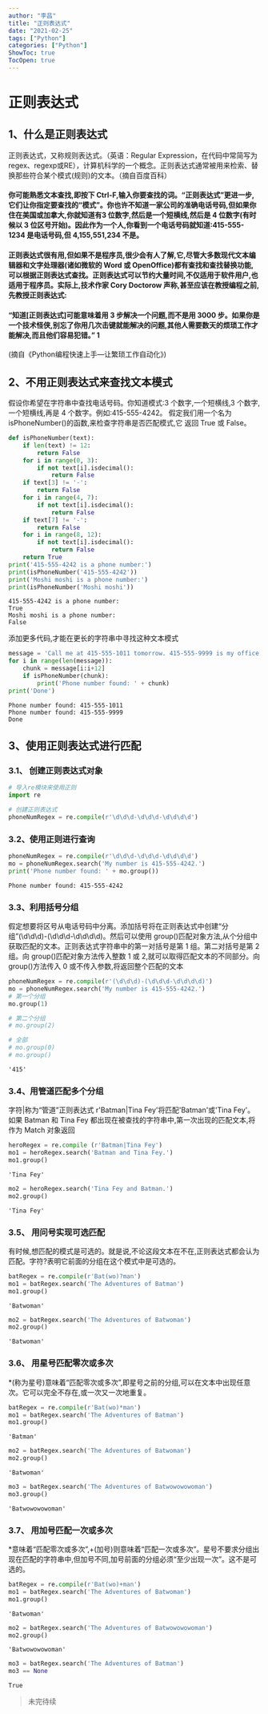 ```yaml
---
author: "李昌"
title: "正则表达式"
date: "2021-02-25"
tags: ["Python"]
categories: ["Python"]
ShowToc: true
TocOpen: true
---
```


# 正则表达式 

## 1、什么是正则表达式

正则表达式，又称规则表达式。（英语：Regular Expression，在代码中常简写为regex、regexp或RE），计算机科学的一个概念。正则表达式通常被用来检索、替换那些符合某个模式(规则)的文本。（摘自百度百科）

####  你可能熟悉文本查找,即按下 Ctrl-F,输入你要查找的词。“正则表达式”更进一步,它们让你指定要查找的“模式”。你也许不知道一家公司的准确电话号码,但如果你住在美国或加拿大,你就知道有3 位数字,然后是一个短横线,然后是 4 位数字(有时候以 3 位区号开始)。因此作为一个人,你看到一个电话号码就知道:415-555-1234 是电话号码,但 4,155,551,234 不是。  
#### 正则表达式很有用,但如果不是程序员,很少会有人了解,它,尽管大多数现代文本编辑器和文字处理器(诸如微软的 Word 或 OpenOffice)都有查找和查找替换功能,可以根据正则表达式查找。正则表达式可以节约大量时间,不仅适用于软件用户,也适用于程序员。实际上,技术作家 Cory Doctorow 声称,甚至应该在教授编程之前,先教授正则表达式: 
####     “知道[正则表达式]可能意味着用 3 步解决一个问题,而不是用 3000 步。如果你是一个技术怪侠,别忘了你用几次击键就能解决的问题,其他人需要数天的烦琐工作才能解决,而且他们容易犯错。” 1

(摘自《Python编程快速上手—让繁琐工作自动化》)

## 2、不用正则表达式来查找文本模式
假设你希望在字符串中查找电话号码。你知道模式:3 个数字,一个短横线,3
个数字,一个短横线,再是 4 个数字。例如:415-555-4242。
假定我们用一个名为 isPhoneNumber()的函数,来检查字符串是否匹配模式,它
返回 True 或 False。


```python
def isPhoneNumber(text):
    if len(text) != 12:
        return False
    for i in range(0, 3):
        if not text[i].isdecimal():
            return False
    if text[3] != '-':
        return False
    for i in range(4, 7):
        if not text[i].isdecimal():
            return False
    if text[7] != '-':
        return False
    for i in range(8, 12):
        if not text[i].isdecimal():
            return False
    return True
print('415-555-4242 is a phone number:')
print(isPhoneNumber('415-555-4242'))
print('Moshi moshi is a phone number:')
print(isPhoneNumber('Moshi moshi'))
```

    415-555-4242 is a phone number:
    True
    Moshi moshi is a phone number:
    False
    

添加更多代码,才能在更长的字符串中寻找这种文本模式


```python
message = 'Call me at 415-555-1011 tomorrow. 415-555-9999 is my office.'
for i in range(len(message)):
    chunk = message[i:i+12]
    if isPhoneNumber(chunk):
        print('Phone number found: ' + chunk)
print('Done')
```

    Phone number found: 415-555-1011
    Phone number found: 415-555-9999
    Done
    

## 3、使用正则表达式进行匹配 

### 3.1、 创建正则表达式对象


```python
# 导入re模块来使用正则
import re
```


```python
# 创建正则表达式
phoneNumRegex = re.compile(r'\d\d\d-\d\d\d-\d\d\d\d')
```

### 3.2、使用正则进行查询 


```python
phoneNumRegex = re.compile(r'\d\d\d-\d\d\d-\d\d\d\d')
mo = phoneNumRegex.search('My number is 415-555-4242.')
print('Phone number found: ' + mo.group())
```

    Phone number found: 415-555-4242
    

### 3.3、利用括号分组
假定想要将区号从电话号码中分离。添加括号将在正则表达式中创建“分组”(\d\d\d)-(\d\d\d-\d\d\d\d)。然后可以使用 group()匹配对象方法,从个分组中获取匹配的文本。正则表达式字符串中的第一对括号是第 1 组。第二对括号是第 2 组。向 group()匹配对象方法传入整数 1 或 2,就可以取得匹配文本的不同部分。向 group()方法传入 0 或不传入参数,将返回整个匹配的文本


```python
phoneNumRegex = re.compile(r'(\d\d\d)-(\d\d\d-\d\d\d\d)')
mo = phoneNumRegex.search('My number is 415-555-4242.')
# 第一个分组
mo.group(1)

# 第二个分组
# mo.group(2)

# 全部
# mo.group(0)
# mo.group()
```




    '415'



### 3.4、用管道匹配多个分组
字符|称为“管道”正则表达式 r'Batman|Tina Fey'将匹配'Batman'或'Tina Fey'。如果 Batman 和 Tina Fey 都出现在被查找的字符串中,第一次出现的匹配文本,将作为 Match 对象返回


```python
heroRegex = re.compile (r'Batman|Tina Fey')
mo1 = heroRegex.search('Batman and Tina Fey.')
mo1.group()
```




    'Tina Fey'




```python
mo2 = heroRegex.search('Tina Fey and Batman.')
mo2.group()
```




    'Tina Fey'



### 3.5、 用问号实现可选匹配
有时候,想匹配的模式是可选的。就是说,不论这段文本在不在,正则表达式都会认为匹配。字符?表明它前面的分组在这个模式中是可选的。


```python
batRegex = re.compile(r'Bat(wo)?man')
mo1 = batRegex.search('The Adventures of Batman')
mo1.group()
```




    'Batwoman'




```python
mo2 = batRegex.search('The Adventures of Batwoman')
mo2.group()
```




    'Batwoman'



### 3.6、 用星号匹配零次或多次
*(称为星号)意味着“匹配零次或多次”,即星号之前的分组,可以在文本中出现任意次。它可以完全不存在,或一次又一次地重复。


```python
batRegex = re.compile(r'Bat(wo)*man')
mo1 = batRegex.search('The Adventures of Batman')
mo1.group()
```




    'Batman'




```python
mo2 = batRegex.search('The Adventures of Batwoman')
mo2.group()
```




    'Batwoman'




```python
mo3 = batRegex.search('The Adventures of Batwowowowoman')
mo3.group()
```




    'Batwowowowoman'



### 3.7、 用加号匹配一次或多次
*意味着“匹配零次或多次”,+(加号)则意味着“匹配一次或多次”。星号不要求分组出现在匹配的字符串中,但加号不同,加号前面的分组必须“至少出现一次”。这不是可选的。


```python
batRegex = re.compile(r'Bat(wo)+man')
mo1 = batRegex.search('The Adventures of Batwoman')
mo1.group()
```




    'Batwoman'




```python
mo2 = batRegex.search('The Adventures of Batwowowowoman')
mo2.group()
```




    'Batwowowowoman'




```python
mo3 = batRegex.search('The Adventures of Batman')
mo3 == None
```




    True



> 未完待续 
